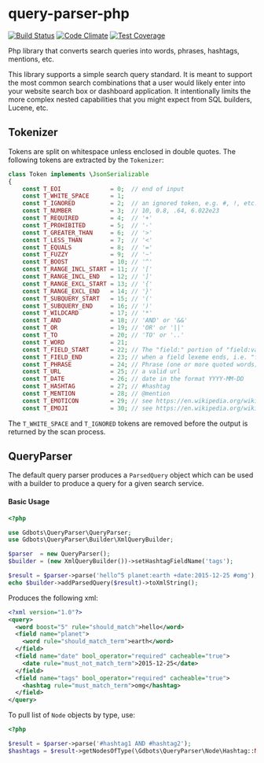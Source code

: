 query-parser-php
=============

[![Build Status](https://api.travis-ci.org/gdbots/query-parser-php.svg)](https://travis-ci.org/gdbots/query-parser-php)
[![Code Climate](https://codeclimate.com/github/gdbots/query-parser-php/badges/gpa.svg)](https://codeclimate.com/github/gdbots/query-parser-php)
[![Test Coverage](https://codeclimate.com/github/gdbots/query-parser-php/badges/coverage.svg)](https://codeclimate.com/github/gdbots/query-parser-php/coverage)

Php library that converts search queries into words, phrases, hashtags, mentions, etc.

This library supports a simple search query standard. It is meant to support the most common search combinations that a
user would likely enter into your website search box or dashboard application.  It intentionally limits the more complex nested capabilities
that you might expect from SQL builders, Lucene, etc.


## Tokenizer
Tokens are split on whitespace unless enclosed in double quotes.  The following tokens are extracted by the `Tokenizer`:

``` php
class Token implements \JsonSerializable
{
    const T_EOI              = 0;  // end of input
    const T_WHITE_SPACE      = 1;
    const T_IGNORED          = 2;  // an ignored token, e.g. #, !, etc.  when found by themselves, don't do anything with them.
    const T_NUMBER           = 3;  // 10, 0.8, .64, 6.022e23
    const T_REQUIRED         = 4;  // '+'
    const T_PROHIBITED       = 5;  // '-'
    const T_GREATER_THAN     = 6;  // '>'
    const T_LESS_THAN        = 7;  // '<'
    const T_EQUALS           = 8;  // '='
    const T_FUZZY            = 9;  // '~'
    const T_BOOST            = 10; // '^'
    const T_RANGE_INCL_START = 11; // '['
    const T_RANGE_INCL_END   = 12; // ']'
    const T_RANGE_EXCL_START = 13; // '{'
    const T_RANGE_EXCL_END   = 14; // '}'
    const T_SUBQUERY_START   = 15; // '('
    const T_SUBQUERY_END     = 16; // ')'
    const T_WILDCARD         = 17; // '*'
    const T_AND              = 18; // 'AND' or '&&'
    const T_OR               = 19; // 'OR' or '||'
    const T_TO               = 20; // 'TO' or '..'
    const T_WORD             = 21;
    const T_FIELD_START      = 22; // The "field:" portion of "field:value".
    const T_FIELD_END        = 23; // when a field lexeme ends, i.e. "field:value". This token has no value.
    const T_PHRASE           = 24; // Phrase (one or more quoted words)
    const T_URL              = 25; // a valid url
    const T_DATE             = 26; // date in the format YYYY-MM-DD
    const T_HASHTAG          = 27; // #hashtag
    const T_MENTION          = 28; // @mention
    const T_EMOTICON         = 29; // see https://en.wikipedia.org/wiki/Emoticon
    const T_EMOJI            = 30; // see https://en.wikipedia.org/wiki/Emoji
```
The `T_WHITE_SPACE` and `T_IGNORED` tokens are removed before the output is returned by the scan process.


## QueryParser

The default query parser produces a `ParsedQuery` object which can be used with a builder to produce a query
for a given search service.


#### Basic Usage

``` php
<?php

use Gdbots\QueryParser\QueryParser;
use Gdbots\QueryParser\Builder\XmlQueryBuilder;

$parser  = new QueryParser();
$builder = (new XmlQueryBuilder())->setHashtagFieldName('tags');

$result = $parser->parse('hello^5 planet:earth +date:2015-12-25 #omg');
echo $builder->addParsedQuery($result)->toXmlString();
```
Produces the following xml:
``` xml
<?xml version="1.0"?>
<query>
  <word boost="5" rule="should_match">hello</word>
  <field name="planet">
    <word rule="should_match_term">earth</word>
  </field>
  <field name="date" bool_operator="required" cacheable="true">
    <date rule="must_not_match_term">2015-12-25</date>
  </field>
  <field name="tags" bool_operator="required" cacheable="true">
    <hashtag rule="must_match_term">omg</hashtag>
  </field>
</query>
```

To pull list of `Node` objects by type, use:

``` php
<?php

$result = $parser->parse('#hashtag1 AND #hashtag2');
$hashtags = $result->getNodesOfType(\Gdbots\QueryParser\Node\Hashtag::NODE_TYPE);
```
